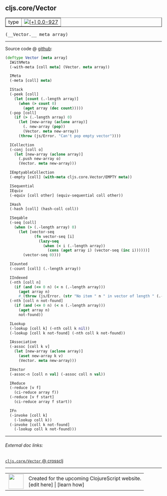 ## cljs.core/Vector



 <table border="1">
<tr>
<td>type</td>
<td><a href="https://github.com/cljsinfo/cljs-api-docs/tree/0.0-927"><img valign="middle" alt="[+] 0.0-927" title="Added in 0.0-927" src="https://img.shields.io/badge/+-0.0--927-lightgrey.svg"></a> </td>
</tr>
</table>


 <samp>
(__Vector.__ meta array)<br>
</samp>

---







Source code @ [github](https://github.com/clojure/clojurescript/blob/r1011/src/cljs/cljs/core.cljs#L1939-L2020):

```clj
(deftype Vector [meta array]
  IWithMeta
  (-with-meta [coll meta] (Vector. meta array))

  IMeta
  (-meta [coll] meta)

  IStack
  (-peek [coll]
    (let [count (.-length array)]
      (when (> count 0)
        (aget array (dec count)))))
  (-pop [coll]
    (if (> (.-length array) 0)
      (let [new-array (aclone array)]
        (. new-array (pop))
        (Vector. meta new-array))
      (throw (js/Error. "Can't pop empty vector"))))

  ICollection
  (-conj [coll o]
    (let [new-array (aclone array)]
      (.push new-array o)
      (Vector. meta new-array)))

  IEmptyableCollection
  (-empty [coll] (with-meta cljs.core.Vector/EMPTY meta))

  ISequential
  IEquiv
  (-equiv [coll other] (equiv-sequential coll other))

  IHash
  (-hash [coll] (hash-coll coll))

  ISeqable
  (-seq [coll]
    (when (> (.-length array) 0)
      (let [vector-seq
             (fn vector-seq [i]
               (lazy-seq
                 (when (< i (.-length array))
                   (cons (aget array i) (vector-seq (inc i))))))]
        (vector-seq 0))))

  ICounted
  (-count [coll] (.-length array))

  IIndexed
  (-nth [coll n]
    (if (and (<= 0 n) (< n (.-length array)))
      (aget array n)
      #_(throw (js/Error. (str "No item " n " in vector of length " (.-length array))))))
  (-nth [coll n not-found]
    (if (and (<= 0 n) (< n (.-length array)))
      (aget array n)
      not-found))

  ILookup
  (-lookup [coll k] (-nth coll k nil))
  (-lookup [coll k not-found] (-nth coll k not-found))

  IAssociative
  (-assoc [coll k v]
    (let [new-array (aclone array)]
      (aset new-array k v)
      (Vector. meta new-array)))

  IVector
  (-assoc-n [coll n val] (-assoc coll n val))

  IReduce
  (-reduce [v f]
    (ci-reduce array f))
  (-reduce [v f start]
    (ci-reduce array f start))

  IFn
  (-invoke [coll k]
    (-lookup coll k))
  (-invoke [coll k not-found]
    (-lookup coll k not-found)))
```

<!--
Repo - tag - source tree - lines:

 <pre>
clojurescript @ r1011
└── src
    └── cljs
        └── cljs
            └── <ins>[core.cljs:1939-2020](https://github.com/clojure/clojurescript/blob/r1011/src/cljs/cljs/core.cljs#L1939-L2020)</ins>
</pre>

-->

---



###### External doc links:

[`cljs.core/Vector` @ crossclj](http://crossclj.info/fun/cljs.core.cljs/Vector.html)<br>

---

 <table>
<tr><td>
<img valign="middle" align="right" width="48px" src="http://i.imgur.com/Hi20huC.png">
</td><td>
Created for the upcoming ClojureScript website.<br>
[edit here] | [learn how]
</td></tr></table>

[edit here]:https://github.com/cljsinfo/cljs-api-docs/blob/master/cljsdoc/cljs.core_Vector.cljsdoc
[learn how]:https://github.com/cljsinfo/cljs-api-docs/wiki/cljsdoc-files

<!--

This information was too distracting to show to readers, but I'll leave it
commented here since it is helpful to:

- pretty-print the data used to generate this document
- and show how to retrieve that data



The API data for this symbol:

```clj
{:ns "cljs.core",
 :name "Vector",
 :type "type",
 :signature ["[meta array]"],
 :source {:code "(deftype Vector [meta array]\n  IWithMeta\n  (-with-meta [coll meta] (Vector. meta array))\n\n  IMeta\n  (-meta [coll] meta)\n\n  IStack\n  (-peek [coll]\n    (let [count (.-length array)]\n      (when (> count 0)\n        (aget array (dec count)))))\n  (-pop [coll]\n    (if (> (.-length array) 0)\n      (let [new-array (aclone array)]\n        (. new-array (pop))\n        (Vector. meta new-array))\n      (throw (js/Error. \"Can't pop empty vector\"))))\n\n  ICollection\n  (-conj [coll o]\n    (let [new-array (aclone array)]\n      (.push new-array o)\n      (Vector. meta new-array)))\n\n  IEmptyableCollection\n  (-empty [coll] (with-meta cljs.core.Vector/EMPTY meta))\n\n  ISequential\n  IEquiv\n  (-equiv [coll other] (equiv-sequential coll other))\n\n  IHash\n  (-hash [coll] (hash-coll coll))\n\n  ISeqable\n  (-seq [coll]\n    (when (> (.-length array) 0)\n      (let [vector-seq\n             (fn vector-seq [i]\n               (lazy-seq\n                 (when (< i (.-length array))\n                   (cons (aget array i) (vector-seq (inc i))))))]\n        (vector-seq 0))))\n\n  ICounted\n  (-count [coll] (.-length array))\n\n  IIndexed\n  (-nth [coll n]\n    (if (and (<= 0 n) (< n (.-length array)))\n      (aget array n)\n      #_(throw (js/Error. (str \"No item \" n \" in vector of length \" (.-length array))))))\n  (-nth [coll n not-found]\n    (if (and (<= 0 n) (< n (.-length array)))\n      (aget array n)\n      not-found))\n\n  ILookup\n  (-lookup [coll k] (-nth coll k nil))\n  (-lookup [coll k not-found] (-nth coll k not-found))\n\n  IAssociative\n  (-assoc [coll k v]\n    (let [new-array (aclone array)]\n      (aset new-array k v)\n      (Vector. meta new-array)))\n\n  IVector\n  (-assoc-n [coll n val] (-assoc coll n val))\n\n  IReduce\n  (-reduce [v f]\n    (ci-reduce array f))\n  (-reduce [v f start]\n    (ci-reduce array f start))\n\n  IFn\n  (-invoke [coll k]\n    (-lookup coll k))\n  (-invoke [coll k not-found]\n    (-lookup coll k not-found)))",
          :title "Source code",
          :repo "clojurescript",
          :tag "r1011",
          :filename "src/cljs/cljs/core.cljs",
          :lines [1939 2020]},
 :full-name "cljs.core/Vector",
 :full-name-encode "cljs.core_Vector",
 :history [["+" "0.0-927"]]}

```

Retrieve the API data for this symbol:

```clj
;; from Clojure REPL
(require '[clojure.edn :as edn])
(-> (slurp "https://raw.githubusercontent.com/cljsinfo/cljs-api-docs/catalog/cljs-api.edn")
    (edn/read-string)
    (get-in [:symbols "cljs.core/Vector"]))
```

-->
